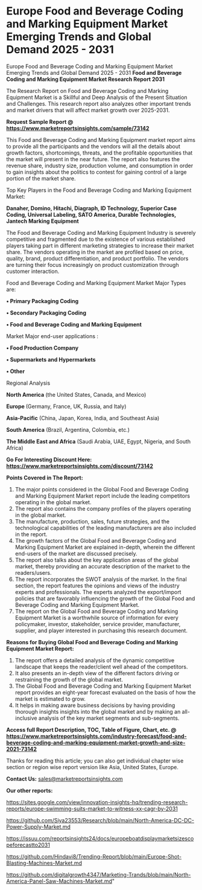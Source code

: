 # Europe Food and Beverage Coding and Marking Equipment Market Emerging Trends and Global Demand 2025 - 2031
Europe Food and Beverage Coding and Marking Equipment Market Emerging Trends and Global Demand 2025 - 2031
<strong>Food and Beverage Coding and Marking Equipment Market Research Report 2031</strong>

The Research Report on Food and Beverage Coding and Marking Equipment Market is a Skillful and Deep Analysis of the Present Situation and Challenges. This research report also analyzes other important trends and market drivers that will affect market growth over 2025-2031.

<strong>Request Sample Report @ <a href=https://www.marketreportsinsights.com/sample/73142>https://www.marketreportsinsights.com/sample/73142</a></strong>

This Food and Beverage Coding and Marking Equipment market report aims to provide all the participants and the vendors will all the details about growth factors, shortcomings, threats, and the profitable opportunities that the market will present in the near future. The report also features the revenue share, industry size, production volume, and consumption in order to gain insights about the politics to contest for gaining control of a large portion of the market share.

Top Key Players in the Food and Beverage Coding and Marking Equipment Market:

<strong>Danaher, Domino, Hitachi, Diagraph, ID Technology, Superior Case Coding, Universal Labeling, SATO America, Durable Technologies, Jantech Marking Equipment</strong>

The Food and Beverage Coding and Marking Equipment Industry is severely competitive and fragmented due to the existence of various established players taking part in different marketing strategies to increase their market share. The vendors operating in the market are profiled based on price, quality, brand, product differentiation, and product portfolio. The vendors are turning their focus increasingly on product customization through customer interaction.

Food and Beverage Coding and Marking Equipment Market Major Types are:

<strong>• Primary Packaging Coding

• Secondary Packaging Coding

• Food and Beverage Coding and Marking Equipment</strong>

Market Major end-user applications :

<strong>• Food Production Company

• Supermarkets and Hypermarkets

• Other</strong>

Regional Analysis

</u><strong><b>North America</b></strong> (the United States, Canada, and Mexico)

<strong><b>Europe </b></strong>(Germany, France, UK, Russia, and Italy)

<strong><b>Asia-Pacific</b></strong> (China, Japan, Korea, India, and Southeast Asia)

<strong><b>South America</b></strong> (Brazil, Argentina, Colombia, etc.)

<strong><b>The Middle East and Africa</b></strong> (Saudi Arabia, UAE, Egypt, Nigeria, and South Africa)

<strong>Go For Interesting Discount Here: <a href=https://www.marketreportsinsights.com/discount/73142>https://www.marketreportsinsights.com/discount/73142</a></strong>

<strong>Points Covered in The Report:</strong>
<ol>
  <li>The major points considered in the Global Food and Beverage Coding and Marking Equipment Market report include the leading competitors operating in the global market.</li>
  <li>The report also contains the company profiles of the players operating in the global market.</li>
  <li>The manufacture, production, sales, future strategies, and the technological capabilities of the leading manufacturers are also included in the report.</li>
  <li>The growth factors of the Global Food and Beverage Coding and Marking Equipment Market are explained in-depth, wherein the different end-users of the market are discussed precisely.</li>
  <li>The report also talks about the key application areas of the global market, thereby providing an accurate description of the market to the readers/users.</li>
  <li>The report incorporates the SWOT analysis of the market. In the final section, the report features the opinions and views of the industry experts and professionals. The experts analyzed the export/import policies that are favorably influencing the growth of the Global Food and Beverage Coding and Marking Equipment Market.</li>
  <li>The report on the Global Food and Beverage Coding and Marking Equipment Market is a worthwhile source of information for every policymaker, investor, stakeholder, service provider, manufacturer, supplier, and player interested in purchasing this research document.</li>
</ol>
<strong>Reasons for Buying Global Food and Beverage Coding and Marking Equipment Market Report:</strong>

<ol>
  <li>The report offers a detailed analysis of the dynamic competitive landscape that keeps the reader/client well ahead of the competitors.</li>
  <li>It also presents an in-depth view of the different factors driving or restraining the growth of the global market.</li>
  <li>The Global Food and Beverage Coding and Marking Equipment Market report provides an eight-year forecast evaluated on the basis of how the market is estimated to grow.</li>
  <li>It helps in making aware business decisions by having providing thorough insights insights into the global market and by making an all-inclusive analysis of the key market segments and sub-segments.</li>
</ol>
<strong>Access full Report Description, TOC, Table of Figure, Chart, etc. @ <a href=https://www.marketreportsinsights.com/industry-forecast/food-and-beverage-coding-and-marking-equipment-market-growth-and-size-2021-73142>https://www.marketreportsinsights.com/industry-forecast/food-and-beverage-coding-and-marking-equipment-market-growth-and-size-2021-73142</a></strong>


Thanks for reading this article; you can also get individual chapter wise section or region wise report version like Asia, United States, Europe.

<strong>Contact Us:</strong>
sales@marketreportsinsights.com

<strong>Our other reports:</strong>

<a href=https://sites.google.com/view/innovation-insights-hq/trending-research-reports/europe-swimming-suits-market-to-witness-xx-cagr-by-2031>https://sites.google.com/view/innovation-insights-hq/trending-research-reports/europe-swimming-suits-market-to-witness-xx-cagr-by-2031</a>

<a href=https://github.com/Siya23553/Research/blob/main/North-America-DC-DC-Power-Supply-Market.md>https://github.com/Siya23553/Research/blob/main/North-America-DC-DC-Power-Supply-Market.md</a>

<a href=https://issuu.com/reportsinsights24/docs/europeboatdisplaymarketsizescopeforecastto2031>https://issuu.com/reportsinsights24/docs/europeboatdisplaymarketsizescopeforecastto2031</a>

<a href=https://github.com/Hindavi8/Trending-Report/blob/main/Europe-Shot-Blasting-Machines-Market.md>https://github.com/Hindavi8/Trending-Report/blob/main/Europe-Shot-Blasting-Machines-Market.md</a>

<a href=https://github.com/digitalgrowth4347/Marketing-Trands/blob/main/North-America-Panel-Saw-Machines-Market.md>https://github.com/digitalgrowth4347/Marketing-Trands/blob/main/North-America-Panel-Saw-Machines-Market.md</a>"
